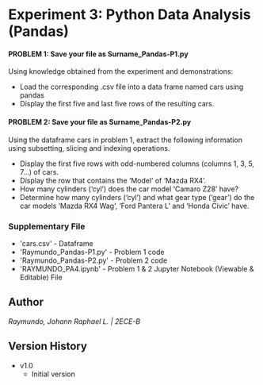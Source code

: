 # Experiment 3: Python Data Analysis (Pandas)


#### PROBLEM 1: Save your file as Surname_Pandas-P1.py 
Using knowledge obtained from the experiment and demonstrations: 
- Load the corresponding .csv file into a data frame named cars using pandas
- Display the first five and last five rows of the resulting cars. 
#### PROBLEM 2: Save your file as Surname_Pandas-P2.py 
Using the dataframe cars in problem 1, extract the following information using subsetting, slicing and indexing operations. 
- Display the first five rows with odd-numbered columns (columns 1, 3, 5, 7…) of cars. 
- Display the row that contains the ‘Model’ of ‘Mazda RX4’. 
- How many cylinders (‘cyl’) does the car model ‘Camaro Z28’ have? 
- Determine how many cylinders (‘cyl’) and what gear type (‘gear’) do the car models ‘Mazda RX4 Wag’, ‘Ford Pantera L’ and ‘Honda Civic’ have.


### Supplementary File
* 'cars.csv' - Dataframe
* 'Raymundo_Pandas-P1.py' - Problem 1 code
* 'Raymundo_Pandas-P2.py' - Problem 2 code
* 'RAYMUNDO_PA4.ipynb' - Problem 1 & 2 Jupyter Notebook (Viewable & Editable) File 


## Author
_Raymundo, Johann Raphael L. | 2ECE-B_

## Version History 
* v1.0
  * Initial version
